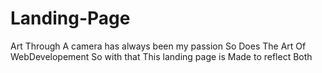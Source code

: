 # Landing-Page
Art Through A camera has always been my passion So Does The Art Of WebDevelopement So with that This landing page is Made to reflect Both

